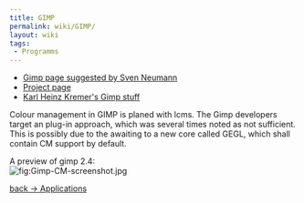 ```yaml
---
title: GIMP
permalink: wiki/GIMP/
layout: wiki
tags:
 - Programms
---
```


-   [Gimp page suggested by Sven
    Neumann](http://bugzilla.gnome.org/show_bug.cgi?id=78265)
-   [Project page](http://www.gimp.org)
-   [Karl Heinz Kremer's Gimp stuff](http://www.khk.net/color/gimp.html)

Colour management in GIMP is planed with lcms. The Gimp developers
target an plug-in approach, which was several times noted as not
sufficient. This is possibly due to the awaiting to a new core called
GEGL, which shall contain CM support by default.

A preview of gimp 2.4:  
![](Gimp-CM-screenshot.jpg "fig:Gimp-CM-screenshot.jpg")

[back -&gt; Applications](/wiki/Applications "wikilink")
